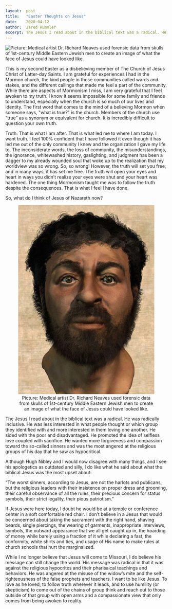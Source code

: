 ```yaml
---
layout:  post
title:   "Easter Thoughts on Jesus"
date:    2020-04-12
author:  Jared Rummler
excerpt: The Jesus I read about in the biblical text was a radical. He was radically inclusive. He was less interested in what people thought or which group they identified with and more interested in them loving one another...
---
```


<img src="{{ '/assets/img/2020-04-12/jesus.jpg' }}" alt="Picture: Medical artist Dr. Richard Neaves used forensic data from skulls of 1st-century Middle Eastern Jewish men to create an image of what the face of Jesus could have looked like.">

<p class="intro"><span class="dropcap">T</span>his is my second Easter as a disbelieving member of The Church of Jesus Christ of Latter-day Saints. I am grateful for experiences I had in the Mormon church, the kind people in those communities called wards and stakes, and the different callings that made me feel a part of the community. While there are aspects of Mormonism I miss, I am very grateful that I feel awoken to my truth. I know it seems impossible for some family and friends to understand, especially when the church is so much of our lives and identity. The first word that comes to the mind of a believing Mormon when someone says, "what is true?" is the church. Members of the church use “true” as a synonym or equivalent for church. It is incredibly difficult to question your own truth.</p>

Truth. That is what I am after. That is what led me to where I am today. I want truth. I feel 100% confident that I have followed it even though it has led me out of the only community I knew and the organization I gave my life to. The inconsiderate words, the loss of community, the misunderstandings, the ignorance, whitewashed history, gaslighting, and judgment has been a dagger to my already wounded soul that woke up to the realization that my worldview was so wrong. So, so wrong! However, the truth will set you free, and in many ways, it has set me free. The truth will open your eyes and heart in ways you didn’t realize your eyes were shut and your heart was hardened. The one thing Mormonism taught me was to follow the truth despite the consequences. That is what I feel I have done.

So, what do I think of Jesus of Nazareth now?

<figure>
  <img src="/assets/img/2020-04-12/jesus.png" alt="Picture: Medical artist Dr. Richard Neaves used forensic data from skulls of 1st-century Middle Eastern Jewish men to create an image of what the face of Jesus could have looked like."/>
  <figcaption style="text-align: center; max-width: 800px; margin-left: auto; margin-right: auto; padding: 0;">Picture: Medical artist Dr. Richard Neaves used forensic data from skulls of 1st-century Middle Eastern Jewish men to create an image of what the face of Jesus could have looked like.</figcaption>
</figure>
 
The Jesus I read about in the biblical text was a radical. He was radically inclusive. He was less interested in what people thought or which group they identified with and more interested in them loving one another. He sided with the poor and disadvantaged. He promoted the idea of selfless love coupled with sacrifice. He wanted more forgiveness and compassion toward the so-called sinners and was the most angered at the religious groups of his day that he saw as hypocritical.
 
Although Hugh Nibley and I would now disagree with many things, and I see his apologetics as outdated and silly, I do like what he said about what the biblical Jesus was the most upset about:
 
“The worst sinners, according to Jesus, are not the harlots and publicans, but the religious leaders with their insistence on proper dress and grooming, their careful observance of all the rules, their precious concern for status symbols, their strict legality, their pious patriotism.”
 
If Jesus were here today, I doubt he would be at a temple or conference center in a soft comfortable red chair. I don’t believe in a Jesus that would be concerned about taking the sacrament with the right hand, shaving beards, single piercings, the wearing of garments, inappropriate interviews, symbols, the outward appearance that we all get caught up in, the hoarding of money while barely using a fraction of it while declaring a fast, the conformity, white shirts and ties, and usage of His name to make rules at church schools that hurt the marginalized.
 
While I no longer believe that Jesus will come to Missouri, I do believe his message can still change the world. His message was radical in that it was against the religious hypocrites and their pharisaical teachings and behaviors. He was angered at the misuse of the widow’s mite and the self-righteousness of the false prophets and teachers. I want to be like Jesus. To love as he loved, to follow truth wherever it leads, and to use humility (or skepticism) to come out of the chains of group think and reach out to those outside of that group with open arms and a compassionate view that only comes from being awoken to reality.